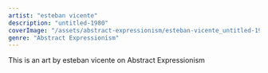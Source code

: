 ```yaml
---
artist: "esteban vicente"
description: "untitled-1980"
coverImage: "/assets/abstract-expressionism/esteban-vicente_untitled-1980.jpg"
genre: "Abstract Expressionism"
---
```

This is an art by esteban vicente on Abstract Expressionism

